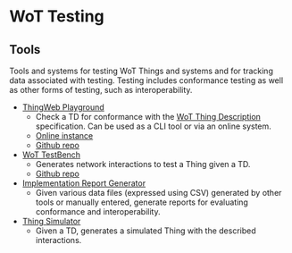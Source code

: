 # WoT Testing
## Tools
Tools and systems for testing WoT Things and systems and for 
tracking data associated with testing.
Testing includes conformance testing as well as other forms
of testing, such as interoperability.

* [ThingWeb Playground](playground/README.md)
   * Check a TD for conformance with the 
     [WoT Thing Description](https://www.w3.org/TR/wot-thing-description/) specification.
     Can be used as a CLI tool or via an online system.
   * [Online instance](http://plugfest.thingweb.io/playground/)
   * [Github repo](https://github.com/thingweb/thingweb-playground)
* [WoT TestBench](testbench/README.md)
   * Generates network interactions to test a Thing given a TD.
   * [Github repo](https://github.com/tum-esi/testbench)
* [Implementation Report Generator](implreportgen/README.md)
   * Given various data files (expressed using CSV) generated by other 
     tools or manually entered, generate reports for evaluating conformance
     and interoperability.
* [Thing Simulator](https://github.com/tum-esi/virtual-thing)
   * Given a TD, generates a simulated Thing with the described interactions.

